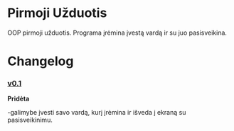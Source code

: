 # Pirmoji Užduotis
OOP pirmoji užduotis. Programa įrėmina įvestą vardą ir su juo pasisveikina.

# Changelog
### [v0.1](https://github.com/abelzis/Pirmoji-Uzduotis/releases/tag/v0.1)
**Pridėta**

-galimybe įvesti savo vardą, kurį įrėmina ir išveda į ekraną su pasisveikinimu.
